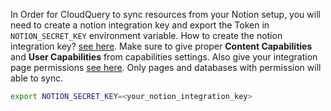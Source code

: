 In Order for CloudQuery to sync resources from your Notion setup, you will need to create a notion integration key and export the Token in `NOTION_SECRET_KEY` environment variable.
How to create the notion integration key? [see here](https://developers.notion.com/docs/create-a-notion-integration#create-your-integration-in-notion). Make sure to give proper **Content Capabilities** and **User Capabilities** from capabilities settings. Also give your integration page permissions [see here](https://developers.notion.com/docs/create-a-notion-integration#give-your-integration-page-permissions). Only pages and databases with permission will able to sync. 

```bash
export NOTION_SECRET_KEY=<your_notion_integration_key>
```